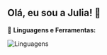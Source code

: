 ## Olá, eu sou a Julia!  👋

🔧 **Linguagens e Ferramentas:**  

![Linguagens](https://github-readme-stats.vercel.app/api/top-langs/?username=JuliaSilva7&layout=compact&langs_count=10)
